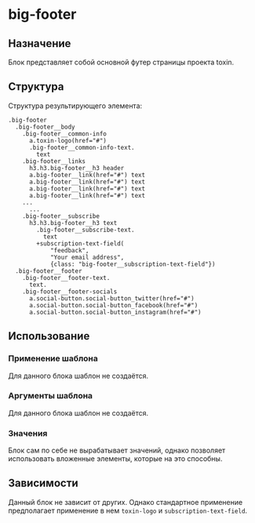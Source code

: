 # big-footer

## Назначение

Блок представляет собой основной футер страницы проекта toxin.

## Структура

Структура результирующего элемента:

    .big-footer
      .big-footer__body
        .big-footer__common-info
          a.toxin-logo(href="#")
          .big-footer__common-info-text.
            text
        .big-footer__links
          h3.h3.big-footer__h3 header
          a.big-footer__link(href="#") text
          a.big-footer__link(href="#") text
          a.big-footer__link(href="#") text
          a.big-footer__link(href="#") text
        ...
          ...
        .big-footer__subscribe
          h3.h3.big-footer__h3 text
            .big-footer__subscribe-text.
              text
            +subscription-text-field(
                "feedback",
                "Your email address",
                {class: "big-footer__subscription-text-field"})
      .big-footer__footer
        .big-footer__footer-text.
          text.
        .big-footer__footer-socials
          a.social-button.social-button_twitter(href="#")
          a.social-button.social-button_facebook(href="#")
          a.social-button.social-button_instagram(href="#")

## Использование

### Применение шаблона

Для данного блока шаблон не создаётся.

### Аргументы шаблона

Для данного блока шаблон не создаётся.

### Значения

Блок сам по себе не вырабатывает значений, однако позволяет использовать вложенные элементы, которые на это способны.

## Зависимости

Данный блок не зависит от других. Однако стандартное применение предполагает применение в нем `toxin-logo` и `subscription-text-field`.